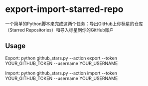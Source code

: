 # export-import-starred-repo
一个简单的Python脚本来完成这两个任务：导出GitHub上你标星的仓库（Starred Repositories）和导入标星到你的GitHub账户
## Usage

Export:
python github_stars.py --action export --token YOUR_GITHUB_TOKEN --username YOUR_USERNAME

Import:
python github_stars.py --action import --token YOUR_GITHUB_TOKEN --username YOUR_USERNAME


